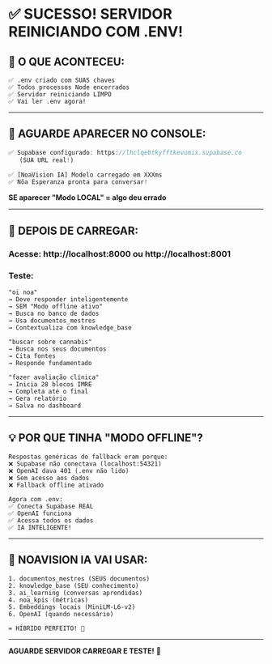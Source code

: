 # ✅ SUCESSO! SERVIDOR REINICIANDO COM .ENV!

## 🎯 **O QUE ACONTECEU:**

```
✅ .env criado com SUAS chaves
✅ Todos processos Node encerrados
✅ Servidor reiniciando LIMPO
✅ Vai ler .env agora!
```

---

## 👀 **AGUARDE APARECER NO CONSOLE:**

```javascript
✅ Supabase configurado: https://lhclqebtkyfftkevumix.supabase.co
   (SUA URL real!)

✅ [NoaVision IA] Modelo carregado em XXXms
✅ Nôa Esperanza pronta para conversar!
```

**SE aparecer "Modo LOCAL" = algo deu errado**

---

## 🎯 **DEPOIS DE CARREGAR:**

### **Acesse:** http://localhost:8000 **ou** http://localhost:8001

### **Teste:**

```
"oi noa"
→ Deve responder inteligentemente
→ SEM "Modo offline ativo"
→ Busca no banco de dados
→ Usa documentos_mestres
→ Contextualiza com knowledge_base

"buscar sobre cannabis"
→ Busca nos seus documentos
→ Cita fontes
→ Responde fundamentado

"fazer avaliação clínica"
→ Inicia 28 blocos IMRE
→ Completa até o final
→ Gera relatório
→ Salva no dashboard
```

---

## 💡 **POR QUE TINHA "MODO OFFLINE"?**

```
Respostas genéricas do fallback eram porque:
❌ Supabase não conectava (localhost:54321)
❌ OpenAI dava 401 (.env não lido)
❌ Sem acesso aos dados
❌ Fallback offline ativado

Agora com .env:
✅ Conecta Supabase REAL
✅ OpenAI funciona
✅ Acessa todos os dados
✅ IA INTELIGENTE!
```

---

## 🧠 **NOAVISION IA VAI USAR:**

```
1. documentos_mestres (SEUS documentos)
2. knowledge_base (SEU conhecimento)
3. ai_learning (conversas aprendidas)
4. noa_kpis (métricas)
5. Embeddings locais (MiniLM-L6-v2)
6. OpenAI (quando necessário)

= HÍBRIDO PERFEITO! 🎯
```

---

**AGUARDE SERVIDOR CARREGAR E TESTE!** 🚀

